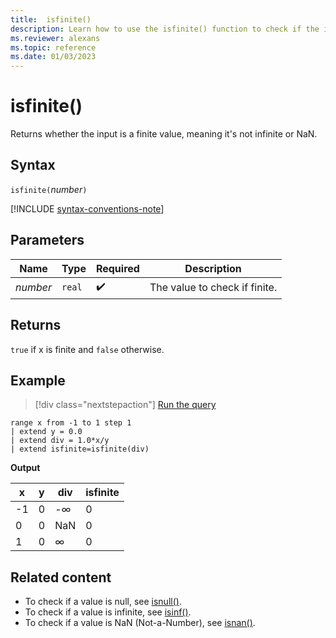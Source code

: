 ```yaml
---
title:  isfinite()
description: Learn how to use the isfinite() function to check if the input is a finite value.
ms.reviewer: alexans
ms.topic: reference
ms.date: 01/03/2023
---
```

# isfinite()

Returns whether the input is a finite value, meaning it's not infinite or NaN.

## Syntax

`isfinite(`*number*`)`

[!INCLUDE [syntax-conventions-note](../includes/syntax-conventions-note.md)]

## Parameters

| Name | Type | Required | Description |
|--|--|--|--|
|*number*| `real` | :heavy_check_mark:| The value to check if finite.|

## Returns

`true` if x is finite and `false` otherwise.

## Example

> [!div class="nextstepaction"]
> <a href="https://dataexplorer.azure.com/clusters/help/databases/Samples?query=H4sIAAAAAAAAAytKzEtPVahQSCvKz1XQNVQoyVcwVCguSS1QMOTlqlFIrShJzUtRqFSwVTDQM0ASScksA4oZ6hloVehXIolnFqdl5mWWpNrCGBpAlZoAbqyHpGYAAAA=" target="_blank">Run the query</a>

```kusto
range x from -1 to 1 step 1
| extend y = 0.0
| extend div = 1.0*x/y
| extend isfinite=isfinite(div)
```

**Output**

|x|y|div|isfinite|
|---|---|---|---|
|-1|0|-∞|0|
|0|0|NaN|0|
|1|0|∞|0|

## Related content

* To check if a value is null, see [isnull()](isnull-function.md).
* To check if a value is infinite, see [isinf()](isinf-function.md).
* To check if a value is NaN (Not-a-Number), see [isnan()](isnan-function.md).
